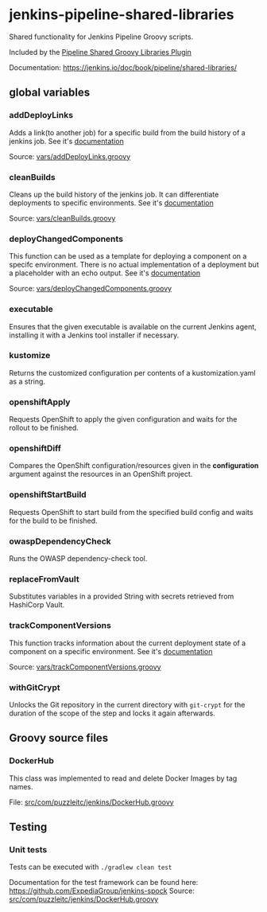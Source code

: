 # jenkins-pipeline-shared-libraries

Shared functionality for Jenkins Pipeline Groovy scripts.

Included by the [Pipeline Shared Groovy Libraries Plugin](https://wiki.jenkins.io/display/JENKINS/Pipeline+Shared+Groovy+Libraries+Plugin)

Documentation: <https://jenkins.io/doc/book/pipeline/shared-libraries/>

## global variables

### addDeployLinks

Adds a link(to another job) for a specific build from the build history of a jenkins job.
See it's [documentation](vars/addDeployLinks.txt)

Source: [vars/addDeployLinks.groovy](vars/addDeployLinks.groovy)

### cleanBuilds

Cleans up the build history of the jenkins job. It can differentiate deployments to specific environments.
See it's [documentation](vars/cleanBuilds.txt)

Source: [vars/cleanBuilds.groovy](vars/cleanBuilds.groovy)

### deployChangedComponents

This function can be used as a template for deploying a component on a specifc environment.
There is no actual implementation of a deployment but a placeholder with an echo output.
See it's [documentation](vars/deployChangedComponents.txt)

Source: [vars/deployChangedComponents.groovy](vars/deployChangedComponents.groovy)

### executable

Ensures that the given executable is available on the current Jenkins agent, installing it with a Jenkins tool installer 
if necessary.

### kustomize

Returns the customized configuration per contents of a kustomization.yaml as a string.

### openshiftApply

Requests OpenShift to apply the given configuration and waits for the rollout to be finished.

### openshiftDiff

Compares the OpenShift configuration/resources given in the <b>configuration</b> argument against the resources in an
OpenShift project.

### openshiftStartBuild

Requests OpenShift to start build from the specified build config and waits for the build to be finished.

### owaspDependencyCheck

Runs the OWASP dependency-check tool.

### replaceFromVault

Substitutes variables in a provided String with secrets retrieved from HashiCorp Vault.

### trackComponentVersions

This function tracks information about the current deployment state of a component on a specific environment.
See it's [documentation](vars/trackComponentVersions.txt)

Source: [vars/trackComponentVersions.groovy](vars/trackComponentVersions.groovy)

### withGitCrypt

Unlocks the Git repository in the current directory with <code>git-crypt</code> for the duration of the scope of the
 step and locks it again afterwards.

## Groovy source files

### DockerHub

This class was implemented to read and delete Docker Images by tag names.

File: [src/com/puzzleitc/jenkins/DockerHub.groovy](src/com/puzzleitc/jenkins/DockerHub.groovy)

## Testing

### Unit tests

Tests can be executed with `./gradlew clean test`

Documentation for the test framework can be found here: <https://github.com/ExpediaGroup/jenkins-spock>
Source: [src/com/puzzleitc/jenkins/DockerHub.groovy](src/com/puzzleitc/jenkins/DockerHub.groovy)
